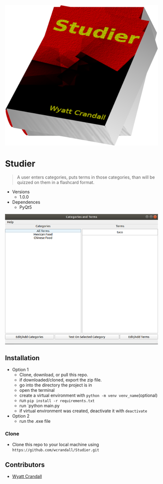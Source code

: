 <img src="StudierLogo.png" title="StudierLogo" alt="StudierLogo">

# Studier

> A user enters categories, puts terms in those categories, than will be quizzed on them in a flashcard format. 

* Versions 
    * 1.0.0
* Dependences 
    * PyQt5




<img src="StudierHomeScreen.png" title="StudierHomeScreen" alt="StudierHomeScreen">














## Installation

* Option 1 
    * Clone, download, or pull this repo. 
    * if downloaded/cloned, export the zip file.
    * go into the directory the project is in
    * open the terminal 
    * create a virtual environment with `python -m venv venv_name`(optional)
    * run `pip install -r requirements.txt`
    * run `python main.py
    * if virtual environment was created, deactivate it with `deactivate`
* Option 2 
    * run the .exe file

### Clone

- Clone this repo to your local machine using `https://github.com/wcrandall/Studier.git`

## Contributors
* <a href="https://github.com/wcrandall"> Wyatt Crandall </a>
